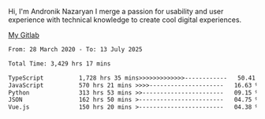 Hi, I'm Andronik Nazaryan
I merge a passion for usability and user experience with technical knowledge to create cool digital experiences.

[My Gitlab](https://gitlab.com/anridev24)

<!--START_SECTION:waka-->

```txt
From: 28 March 2020 - To: 13 July 2025

Total Time: 3,429 hrs 17 mins

TypeScript          1,728 hrs 35 mins>>>>>>>>>>>>>------------   50.41 %
JavaScript          570 hrs 21 mins >>>>---------------------   16.63 %
Python              313 hrs 53 mins >>-----------------------   09.15 %
JSON                162 hrs 50 mins >------------------------   04.75 %
Vue.js              150 hrs 20 mins >------------------------   04.38 %
```

<!--END_SECTION:waka-->
